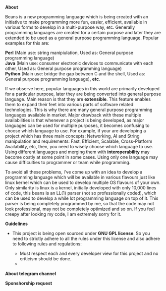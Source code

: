 **About**

Beans is a new programming language which is being created with an initiative to make programming more fun, easier, efficient, available in various forms to develop in a multi-purpose way, etc. Generally programming languages are created for a certain purpose and later they are extended to be used as a general purpose programming language. Popular examples for this are:

**Perl** (Main use: string manipiulation, Used as: General purpose programming language)<br>
**Java** (Main use: consumer electronic devices to communicate with each other, Used as: General purpose programming language)<br>
**Python** (Main use: bridge the gap between C and the shell, Used as: General purpose programming language), **etc**.

If we observe here, popular languages in this world are primarily developed for a particular purpose, later they are being converted into general purpose language. Main reason is that they are **extensible**. This feature enables them to expand their feet into various parts of software related technologies. This is why there are many general purpose programming languages available in market. Major drawback with these multiple availabilities is that whenever a project is being developed, as major languages can be used for multiple purposes, it becomes confusing to choose which language to use. For example, if your are developing a project which has three main concepts: Networking, AI and String manipulation and requirements: Fast, Efficient, Scalable, Cross-Platform Availability, etc, then, you need to wisely choose which language to use. Using different languages and merging them with **interoperability** may become costly at some point in some cases. Using only one language may cause difficulties to programmer or team while programming.

To avoid all these problems, I've come up with an idea to develop a programming language which will be available in various flavours just like linux kernel which can be used to develop multiple OS flavours of your own. Only similarity is linux is a kernel, initially developed with only 10,000 lines of code, this beans is an LL(1) parser (not so professionally coded), which can be used to develop a while lot programming language on top of it. This parser is being completely programmed by me, so that the code may not look professional, may not be completely optimized and so on. If you feel creepy after looking my code, I am extremely sorry for it.

**Guidelines**

- This project is being open sourced under **GNU GPL license**. So you need to strictly adhere to all the rules under this license and also adhere to following rules and regulations:<br>
  
  - Must respect each and every developer view for this project and no criticism should be done.
  - 

**About telegram channel**

**Sponshorship request**
